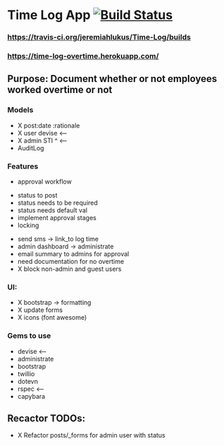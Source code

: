 # Time Log App [![Build Status](https://travis-ci.org/jeremiahlukus/Time-Log.svg?branch=master)](https://travis-ci.org/jeremiahlukus/Time-Log)

### https://travis-ci.org/jeremiahlukus/Time-Log/builds
### https://time-log-overtime.herokuapp.com/

## Purpose: Document whether or not employees worked overtime or not

### Models

- X post:date :rationale 
- X user devise   <--
- X admin  STI ^  <--
- AuditLog


### Features 

- approval workflow
* status to post
* status needs to be required
* status needs default val
* implement approval stages
* locking 

- send sms -> link_to log time
- admin dashboard -> administrate 
- email summary to admins for approval
- need documentation for no overtime 
- X block non-admin and guest users

### UI: 
- X bootstrap -> formatting
- X update forms
- X icons (font awesome)

### Gems to use
- devise  <--
- administrate 
- bootstrap
- twillio 
- dotevn
- rspec   <--
- capybara




## Recactor TODOs:
- X Refactor posts/_forms for admin user with status 
